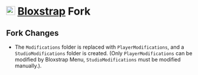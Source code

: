 # <img src="https://github.com/pizzaboxer/bloxstrap/raw/main/Images/Bloxstrap.png" width="24"/> [Bloxstrap](https://github.com/pizzaboxer/bloxstrap) Fork

## Fork Changes
* The `Modifications` folder is replaced with `PlayerModifications`, and a `StudioModifications` folder is created. (Only `PlayerModifications` can be modified by Bloxstrap Menu, `StudioModifications` must be modified manually.).
